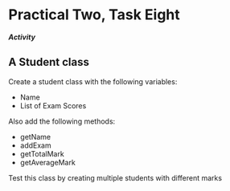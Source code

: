 # Practical Two, Task Eight

**_Activity_**

## A Student class

Create a student class with the following variables:
+ Name
+ List of Exam Scores

Also add the following methods:
+ getName
+ addExam
+ getTotalMark
+ getAverageMark

Test this class by creating multiple students with different marks

